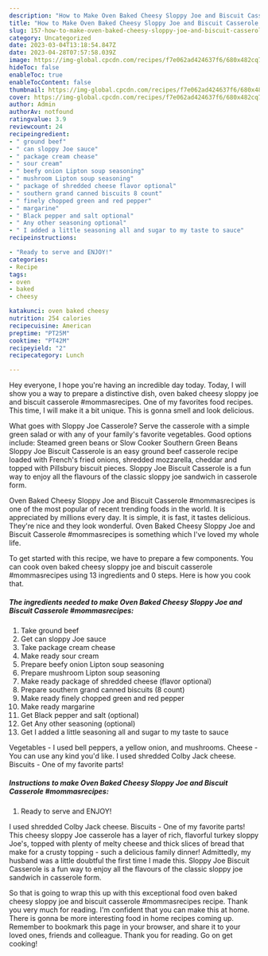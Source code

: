 ```yaml
---
description: "How to Make Oven Baked Cheesy Sloppy Joe and Biscuit Casserole #mommasrecipes the Very Delicious}"
title: "How to Make Oven Baked Cheesy Sloppy Joe and Biscuit Casserole #mommasrecipes the Very Delicious}"
slug: 157-how-to-make-oven-baked-cheesy-sloppy-joe-and-biscuit-casserole-mommasrecipes-the-very-delicious
category: Uncategorized
date: 2023-03-04T13:18:54.847Z
date: 2023-04-28T07:57:58.039Z
image: https://img-global.cpcdn.com/recipes/f7e062ad424637f6/680x482cq70/oven-baked-cheesy-sloppy-joe-and-biscuit-casserole-mommasrecipes-recipe-main-photo.jpg
hideToc: false
enableToc: true
enableTocContent: false
thumbnail: https://img-global.cpcdn.com/recipes/f7e062ad424637f6/680x482cq70/oven-baked-cheesy-sloppy-joe-and-biscuit-casserole-mommasrecipes-recipe-main-photo.jpg
cover: https://img-global.cpcdn.com/recipes/f7e062ad424637f6/680x482cq70/oven-baked-cheesy-sloppy-joe-and-biscuit-casserole-mommasrecipes-recipe-main-photo.jpg
author: Admin
authorAv: notfound
ratingvalue: 3.9
reviewcount: 24
recipeingredient:
- " ground beef"
- " can sloppy Joe sauce"
- " package cream chease"
- " sour cream"
- " beefy onion Lipton soup seasoning"
- " mushroom Lipton soup seasoning"
- " package of shredded cheese flavor optional"
- " southern grand canned biscuits 8 count"
- " finely chopped green and red pepper"
- " margarine"
- " Black pepper and salt optional"
- " Any other seasoning optional"
- " I added a little seasoning all and sugar to my taste to sauce"
recipeinstructions:

- "Ready to serve and ENJOY!"
categories:
- Recipe
tags:
- oven
- baked
- cheesy

katakunci: oven baked cheesy 
nutrition: 254 calories
recipecuisine: American
preptime: "PT25M"
cooktime: "PT42M"
recipeyield: "2"
recipecategory: Lunch

---
```



Hey everyone, I hope you're having an incredible day today. Today, I will show you a way to prepare a distinctive dish, oven baked cheesy sloppy joe and biscuit casserole #mommasrecipes. One of my favorites food recipes. This time, I will make it a bit unique. This is gonna smell and look delicious.

What goes with Sloppy Joe Casserole? Serve the casserole with a simple green salad or with any of your family&#39;s favorite vegetables. Good options include: Steamed green beans or Slow Cooker Southern Green Beans Sloppy Joe Biscuit Casserole is an easy ground beef casserole recipe loaded with French&#39;s fried onions, shredded mozzarella, cheddar and topped with Pillsbury biscuit pieces. Sloppy Joe Biscuit Casserole is a fun way to enjoy all the flavours of the classic sloppy joe sandwich in casserole form.

Oven Baked Cheesy Sloppy Joe and Biscuit Casserole #mommasrecipes is one of the most popular of recent trending foods in the world. It is appreciated by millions every day. It is simple, it is fast, it tastes delicious. They're nice and they look wonderful. Oven Baked Cheesy Sloppy Joe and Biscuit Casserole #mommasrecipes is something which I've loved my whole life.


To get started with this recipe, we have to prepare a few components. You can cook oven baked cheesy sloppy joe and biscuit casserole #mommasrecipes using 13 ingredients and 0 steps. Here is how you cook that.

<!--inarticleads1-->

##### The ingredients needed to make Oven Baked Cheesy Sloppy Joe and Biscuit Casserole #mommasrecipes:

1. Take  ground beef
1. Get  can sloppy Joe sauce
1. Take  package cream chease
1. Make ready  sour cream
1. Prepare  beefy onion Lipton soup seasoning
1. Prepare  mushroom Lipton soup seasoning
1. Make ready  package of shredded cheese (flavor optional)
1. Prepare  southern grand canned biscuits (8 count)
1. Make ready  finely chopped green and red pepper
1. Make ready  margarine
1. Get  Black pepper and salt (optional)
1. Get  Any other seasoning (optional)
1. Get  I added a little seasoning all and sugar to my taste to sauce


Vegetables - I used bell peppers, a yellow onion, and mushrooms. Cheese - You can use any kind you&#39;d like. I used shredded Colby Jack cheese. Biscuits - One of my favorite parts! 

<!--inarticleads2-->

##### Instructions to make Oven Baked Cheesy Sloppy Joe and Biscuit Casserole #mommasrecipes:


1. Ready to serve and ENJOY!

I used shredded Colby Jack cheese. Biscuits - One of my favorite parts! This cheesy sloppy Joe casserole has a layer of rich, flavorful turkey sloppy Joe&#39;s, topped with plenty of melty cheese and thick slices of bread that make for a crusty topping - such a delicious family dinner! Admittedly, my husband was a little doubtful the first time I made this. Sloppy Joe Biscuit Casserole is a fun way to enjoy all the flavours of the classic sloppy joe sandwich in casserole form. 

So that is going to wrap this up with this exceptional food oven baked cheesy sloppy joe and biscuit casserole #mommasrecipes recipe. Thank you very much for reading. I'm confident that you can make this at home. There is gonna be more interesting food in home recipes coming up. Remember to bookmark this page in your browser, and share it to your loved ones, friends and colleague. Thank you for reading. Go on get cooking!
